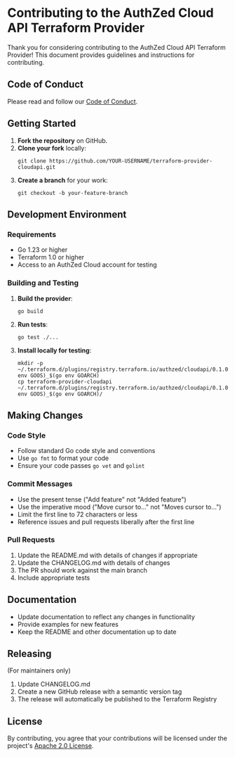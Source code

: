 # Contributing to the AuthZed Cloud API Terraform Provider

Thank you for considering contributing to the AuthZed Cloud API Terraform Provider! This document provides guidelines and instructions for contributing.

## Code of Conduct

Please read and follow our [Code of Conduct](CODE_OF_CONDUCT.md).

## Getting Started

1. **Fork the repository** on GitHub.
2. **Clone your fork** locally:
   ```
   git clone https://github.com/YOUR-USERNAME/terraform-provider-cloudapi.git
   ```
3. **Create a branch** for your work:
   ```
   git checkout -b your-feature-branch
   ```

## Development Environment

### Requirements

- Go 1.23 or higher
- Terraform 1.0 or higher
- Access to an AuthZed Cloud account for testing

### Building and Testing

1. **Build the provider**:
   ```
   go build
   ```

2. **Run tests**:
   ```
   go test ./...
   ```

3. **Install locally for testing**:
   ```
   mkdir -p ~/.terraform.d/plugins/registry.terraform.io/authzed/cloudapi/0.1.0/$(go env GOOS)_$(go env GOARCH)
   cp terraform-provider-cloudapi ~/.terraform.d/plugins/registry.terraform.io/authzed/cloudapi/0.1.0/$(go env GOOS)_$(go env GOARCH)/
   ```

## Making Changes

### Code Style

- Follow standard Go code style and conventions
- Use `go fmt` to format your code
- Ensure your code passes `go vet` and `golint`

### Commit Messages

- Use the present tense ("Add feature" not "Added feature")
- Use the imperative mood ("Move cursor to..." not "Moves cursor to...")
- Limit the first line to 72 characters or less
- Reference issues and pull requests liberally after the first line

### Pull Requests

1. Update the README.md with details of changes if appropriate
2. Update the CHANGELOG.md with details of changes
3. The PR should work against the main branch
4. Include appropriate tests

## Documentation

- Update documentation to reflect any changes in functionality
- Provide examples for new features
- Keep the README and other documentation up to date

## Releasing

(For maintainers only)

1. Update CHANGELOG.md
2. Create a new GitHub release with a semantic version tag
3. The release will automatically be published to the Terraform Registry

## License

By contributing, you agree that your contributions will be licensed under the project's [Apache 2.0 License](LICENSE). 